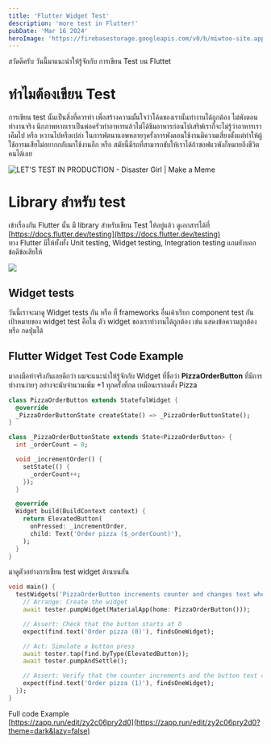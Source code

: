 ```yaml
---
title: 'Flutter Widget Test'
description: 'more test in Flutter!'
pubDate: 'Mar 16 2024'
heroImage: 'https://firebasestorage.googleapis.com/v0/b/miwtoo-site.appspot.com/o/flutter-widget-test%2Fhero.jpg?alt=media&token=04633da9-fdbb-4f4f-ae53-a686f1d672e8'
---
```


สวัดดีครับ วันนี้มาแนะนำให้รู้จักกับ การเขียน Test บน Fluttet

# ทำไมต้องเขียน Test

การเขียน test นั้นเป็นสิ่งที่ควรทำ เพื่อสร้างความมั้นใจว่าโค้ดของเรานั้นทำงานได้ถูกต้อง ไม่พังตอนทำงานจริง นึกภาพหากเราเป็นพ่อครัวทำอาหารแล้วไม่ได้ชิมอาหารก่อนไปเสริฟเราก็จะไม่รู้ว่าอาหารเราเค็มไป หรือ หวานไปหรือเปล่า ในการพัตนาแอพหลายๆครั้งการพังตอนใช้งานมีความเสี่ยงตั้งแต่ทำให้ผู้ใช้อารมเสียไม่อยากกลับมาใช้งานอีก หรือ สมัยนี้มีรถที่สามารถขับให้เราได้ถ้าซอฟแวพังก็หมายถึงชีวิตคนได้เลย

![LET'S TEST IN PRODUCTION - Disaster Girl | Make a Meme](https://media.makeameme.org/created/lets-test-in.jpg)


# Library สำหรับ test

เข้าเรื่องกัน Flutter นั้น มี library สำหรับเขียน Test ให้อยู่แล้ว ดูเอกสารได้ที่ [https://docs.flutter.dev/testing](https://docs.flutter.dev/testing)  
ทาง Flutter มีให้ทั้งทั้ง Unit testing, Widget testing, Integration testing แถมยังบอกข้อดีข้อเสียให้

![](https://cdn.hashnode.com/res/hashnode/image/upload/v1689997949158/98ec58a7-2dc4-436a-9c44-214a92df9a03.png)

## Widget tests

วันนี้เราจะมาดู Widget tests กัน หรือ ที่ frameworks อื่นเค้าเรียก component test กัน  
เป้าหมายของ widget test คือใน ตัว widget ของเราทำงานได้ถูกต้อง เช่น แสดงข้อความถูกต้อง หรือ กดปุ่มได้  

## **Flutter Widget Test Code Example**

มาลงมือทำจริงกันเลยดีกว่า ผมจะแนะนำให้รู้จักกับ Widget ที่ชื่อว่า **PizzaOrderButton** ที่มีการทำงานง่ายๆ อย่างจะนับจำนวนเพิ่ม +1 ทุกครั้งที่กด เหมือนเรากดสั่ง Pizza

```dart
class PizzaOrderButton extends StatefulWidget {
  @override
  _PizzaOrderButtonState createState() => _PizzaOrderButtonState();
}

class _PizzaOrderButtonState extends State<PizzaOrderButton> {
  int _orderCount = 0;

  void _incrementOrder() {
    setState(() {
      _orderCount++;
    });
  }

  @override
  Widget build(BuildContext context) {
    return ElevatedButton(
      onPressed: _incrementOrder,
      child: Text('Order pizza ($_orderCount)'),
    );
  }
}
```

มาดูตัวอย่างการเขียน test widget ด้านบนกัน

```dart
void main() {
  testWidgets('PizzaOrderButton increments counter and changes text when pressed', (WidgetTester tester) async {
    // Arrange: Create the widget
    await tester.pumpWidget(MaterialApp(home: PizzaOrderButton()));

    // Assert: Check that the button starts at 0
    expect(find.text('Order pizza (0)'), findsOneWidget);

    // Act: Simulate a button press
    await tester.tap(find.byType(ElevatedButton));
    await tester.pumpAndSettle();

    // Assert: Verify that the counter increments and the button text changes
    expect(find.text('Order pizza (1)'), findsOneWidget);
  });
}
```

Full code Example  
[https://zapp.run/edit/zy2c06pry2d0](https://zapp.run/edit/zy2c06pry2d0?theme=dark&lazy=false)